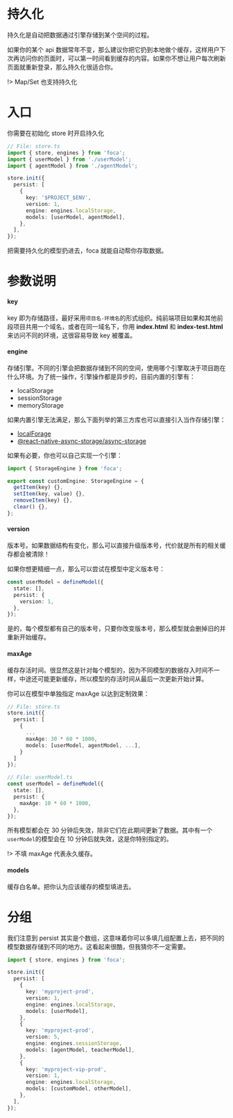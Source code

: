 # 持久化

持久化是自动把数据通过引擎存储到某个空间的过程。

如果你的某个 api 数据常年不变，那么建议你把它扔到本地做个缓存，这样用户下次再访问你的页面时，可以第一时间看到缓存的内容。如果你不想让用户每次刷新页面就重新登录，那么持久化很适合你。

!> Map/Set 也支持持久化

# 入口

你需要在初始化 store 时开启持久化

```typescript
// File: store.ts
import { store, engines } from 'foca';
import { userModel } from './userModel';
import { agentModel } from './agentModel';

store.init({
  persist: [
    {
      key: '$PROJECT_$ENV',
      version: 1,
      engine: engines.localStorage,
      models: [userModel, agentModel],
    },
  ],
});
```

把需要持久化的模型扔进去，foca 就能自动帮你存取数据。

# 参数说明

#### key

key 即为存储路径，最好采用`项目名-环境名`的形式组织。纯前端项目如果和其他前段项目共用一个域名，或者在同一域名下，你用 **index.html** 和 **index-test.html** 来访问不同的环境，这很容易导致 key 被覆盖。

#### engine

存储引擎。不同的引擎会把数据存储到不同的空间，使用哪个引擎取决于项目跑在什么环境。为了统一操作，引擎操作都是异步的，目前内置的引擎有：

- localStorage
- sessionStorage
- memoryStorage

如果内置引擎无法满足，那么下面列举的第三方库也可以直接引入当作存储引擎：

- [localForage](https://www.npmjs.com/package/localforage)
- [@react-native-async-storage/async-storage](https://www.npmjs.com/package/@react-native-async-storage/async-storage)

如果有必要，你也可以自己实现一个引擎：

```typescript
import { StorageEngine } from 'foca';

export const customEngine: StorageEngine = {
  getItem(key) {},
  setItem(key, value) {},
  removeItem(key) {},
  clear() {},
};
```

#### version

版本号。如果数据结构有变化，那么可以直接升级版本号，代价就是所有的相关缓存都会被清除！

如果你想更精细一点，那么可以尝试在模型中定义版本号：

```typescript
const userModel = defineModel({
  state: [],
  persist: {
    version: 1,
  },
});
```

是的，每个模型都有自己的版本号，只要你改变版本号，那么模型就会删掉旧的并重新开始缓存。

#### maxAge

缓存存活时间。很显然这是针对每个模型的，因为不同模型的数据存入时间不一样，中途还可能更新缓存，所以模型的存活时间从最后一次更新开始计算。

你可以在模型中单独指定 maxAge 以达到定制效果：

```typescript
// File: store.ts
store.init({
  persist: [
    {
      ...
      maxAge: 30 * 60 * 1000,
      models: [userModel, agentModel, ...],
    }
  ]
});

// File: userModel.ts
const userModel = defineModel({
  state: [],
  persist: {
    maxAge: 10 * 60 * 1000,
  },
});
```

所有模型都会在 30 分钟后失效，除非它们在此期间更新了数据。其中有一个`userModel`的模型会在 10 分钟后就失效，这是你特别指定的。

!> 不填 maxAge 代表永久缓存。

#### models

缓存白名单。把你认为应该缓存的模型填进去。

# 分组

我们注意到 persist 其实是个数组，这意味着你可以多填几组配置上去，把不同的模型数据存储到不同的地方。这看起来很酷，但我猜你不一定需要。

```typescript
import { store, engines } from 'foca';

store.init({
  persist: [
    {
      key: 'myproject-prod',
      version: 1,
      engine: engines.localStorage,
      models: [userModel],
    },
    {
      key: 'myproject-prod',
      version: 5,
      engine: engines.sessionStorage,
      models: [agentModel, teacherModel],
    },
    {
      key: 'myproject-vip-prod',
      version: 1,
      engine: engines.localStorage,
      models: [customModel, otherModel],
    },
  ],
});
```
